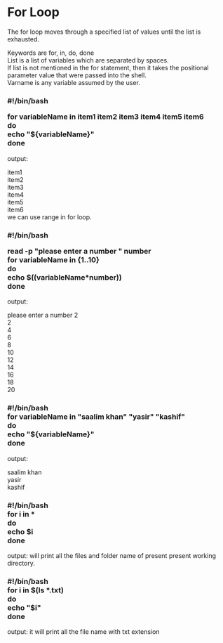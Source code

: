 <h1>For Loop</h1>
<p>
The for loop moves through a specified list of values until the list is exhausted.<br>

Keywords are for, in, do, done<br>
List is a list of variables which are separated by spaces.<br> If list is not mentioned in the for statement, then it takes the positional parameter value that were passed into the shell.<br>
Varname is any variable assumed by the user.<br>
<h3>
#!/bin/bash<br>

for variableName in item1 item2 item3 item4 item5 item6<br>
do<br>
 echo "${variableName}"<br>
done</h3>
output:<br>

item1<br>
item2<br>
item3<br>
item4<br>
item5<br>
item6<br>
we can use range in for loop.<br>
<h3>
#!/bin/bash<br>

read -p "please enter a number " number<br>
for variableName in {1..10}<br>
do<br>
  echo $((variableName*number))<br>
done</h3>
output:<br>

please enter a number 2<br>
2<br>
4<br>
6<br>
8<br>
10<br>
12<br>
14<br>
16<br>
18<br>
20<br>
<h3>
#!/bin/bash<br>
for variableName in "saalim khan" "yasir" "kashif"<br>
do<br>
 echo "${variableName}"<br>
done<br>
</h3>
output:<br>

saalim khan<br>
yasir<br>
kashif<br>
<h3>
#!/bin/bash<br>
for i in *<br>
do<br>
  echo $i<br>
done</h3>
output: will print all the files and folder name of present present working directory.<br>
<h3>
#!/bin/bash<br>
for i in $(ls *.txt)<br>
do<br>
  echo "$i"<br>
done</h3>
output: it will print all the file name with txt extension<br>
</p>